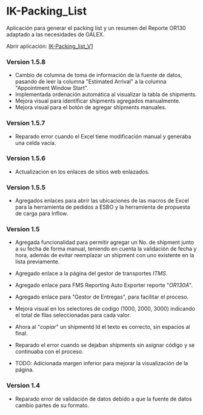 # IK-Packing_List

Aplicación para generar el packing list y un resumen del Reporte OR130 adaptado a las necesidades de GALEX.

Abrir aplicación: [IK-Packing_list_V1](https://perseo1326.github.io/IK-Packing_List/IK-Packing_list_V1.html)

### Version 1.5.8

* Cambio de columna de toma de información de la fuente de datos, pasando de leer la columna "Estimated Arrival" a la columna "Appointment Window Start".
* Implementada ordenación automática al visualizar la tabla de shipments.
* Mejora visual para identificar shipments agregados manualmente.
* Mejora visual para el botón de agregar shipments manuales.

### Version 1.5.7

* Reparado error cuando el Excel tiene modificación manual y generaba una celda vacía.

### Version 1.5.6

* Actualizacion en los enlaces de sitios web enlazados.

### Version 1.5.5

* Agregados enlaces para abrir las ubicaciones de las macros de Excel para la herramienta de pedidos a ESBO y la herramienta de propuesta de carga para Inflow.

### Version 1.5

* Agregada funcionalidad para permitir agregar un No. de shipment junto a su fecha de forma manual, teniendo en cuenta la validación de fecha y hora, además de evitar reemplazar un shipment con uno existente en la lista previamente.
* Agregado enlace a la página del gestor de transportes *ITMS*.
* Agregado enlace para FMS Reporting Auto Exporter reporte "*OR130A*".
* Agregado enlace para "Gestor de Entregas", para facilitar el proceso.
* Mejora visual en los selectores de codigo (1000, 2000, 3000) indicando el total de filas seleccionadas para cada valor.
* Ahora al "*copiar*" un shipmentd Id el texto es correcto, sin espacios al final.
* Reparado el error cuando se dejaban shipments sin asignar código y se continuaba con el proceso.

* TODO: Adicionada margen inferior para mejorar la visualización de la página.

### Version 1.4

* Reparado error de validación de datos debido a que la fuente de datos cambio partes de su formato.

